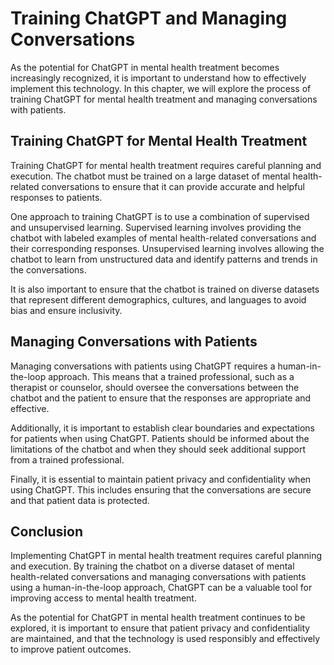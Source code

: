 Training ChatGPT and Managing Conversations
============================================================================================================

As the potential for ChatGPT in mental health treatment becomes increasingly recognized, it is important to understand how to effectively implement this technology. In this chapter, we will explore the process of training ChatGPT for mental health treatment and managing conversations with patients.

Training ChatGPT for Mental Health Treatment
--------------------------------------------

Training ChatGPT for mental health treatment requires careful planning and execution. The chatbot must be trained on a large dataset of mental health-related conversations to ensure that it can provide accurate and helpful responses to patients.

One approach to training ChatGPT is to use a combination of supervised and unsupervised learning. Supervised learning involves providing the chatbot with labeled examples of mental health-related conversations and their corresponding responses. Unsupervised learning involves allowing the chatbot to learn from unstructured data and identify patterns and trends in the conversations.

It is also important to ensure that the chatbot is trained on diverse datasets that represent different demographics, cultures, and languages to avoid bias and ensure inclusivity.

Managing Conversations with Patients
------------------------------------

Managing conversations with patients using ChatGPT requires a human-in-the-loop approach. This means that a trained professional, such as a therapist or counselor, should oversee the conversations between the chatbot and the patient to ensure that the responses are appropriate and effective.

Additionally, it is important to establish clear boundaries and expectations for patients when using ChatGPT. Patients should be informed about the limitations of the chatbot and when they should seek additional support from a trained professional.

Finally, it is essential to maintain patient privacy and confidentiality when using ChatGPT. This includes ensuring that the conversations are secure and that patient data is protected.

Conclusion
----------

Implementing ChatGPT in mental health treatment requires careful planning and execution. By training the chatbot on a diverse dataset of mental health-related conversations and managing conversations with patients using a human-in-the-loop approach, ChatGPT can be a valuable tool for improving access to mental health treatment.

As the potential for ChatGPT in mental health treatment continues to be explored, it is important to ensure that patient privacy and confidentiality are maintained, and that the technology is used responsibly and effectively to improve patient outcomes.
